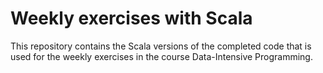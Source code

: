 # Weekly exercises with Scala

This repository contains the Scala versions of the completed code that is used for the weekly exercises in the course Data-Intensive Programming.
